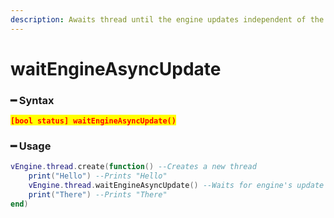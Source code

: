 ```yaml
---
description: Awaits thread until the engine updates independent of the frame.
---
```


# waitEngineAsyncUpdate

### ━ Syntax

<mark style="color:red;">**`[bool status] waitEngineAsyncUpdate()`**</mark>

### ━ Usage

```lua
vEngine.thread.create(function() --Creates a new thread
    print("Hello") --Prints "Hello"
    vEngine.thread.waitEngineAsyncUpdate() --Waits for engine's update (async) state
    print("There") --Prints "There"
end)
```